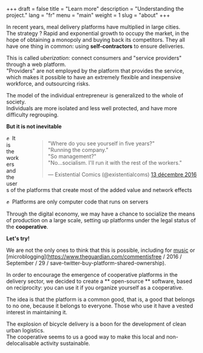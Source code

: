 +++
draft = false
title = "Learn more"
description = "Understanding the project."
lang = "fr"
menu = "main"
weight = 1
slug = "about"
+++

In recent years, meal delivery platforms have multiplied in large cities.
<br>
The strategy ? Rapid and exponential growth to occupy the market,
in the hope of obtaining a monopoly and buying back its competitors.
They all have one thing in common: using **self-contractors** to ensure deliveries.

This is called _uberization_: connect consumers and "service providers" through a web platform.
<br>
"Providers" are not employed by the platform that provides the service,
which makes it possible to have an extremely flexible and inexpensive workforce,
and outsourcing risks.

The model of the individual entrepreneur is generalized to the whole of society.
<br>
Individuals are more isolated and less well protected, and have more difficulty regrouping.

**But it is not inevitable**

<div style="float: right; margin-left: 36px;">
  <blockquote class="twitter-tweet mx-auto" data-lang="fr">
    <p lang="en" dir="ltr">
    &quot;Where do you see yourself in five years?&quot;<br>
    &quot;Running the company.&quot;<br>
    &quot;So management?&quot;<br>&quot;No…socialism. I&#39;ll run it with the rest of the workers.&quot;
    </p>
    &mdash; Existential Comics (@existentialcoms) <a href="https://twitter.com/existentialcoms/status/808497790384906240">13 décembre 2016</a>
  </blockquote>
</div>

✊  It is the workers and the users of the platforms that create most of the added value and network effects

✊  Platforms are only computer code that runs on servers

Through the digital economy, we may have a chance to socialize the means of production on a large scale, setting up platforms under the legal status of the **cooperative**.

**Let's try!**

We are not the only ones to think that this is possible, including for [music](https://resonate.is/) or [microblogging](https://www.theguardian.com/commentisfree / 2016 / September / 29 / save-twitter-buy-platform-shared-ownership).

In order to encourage the emergence of cooperative platforms in the delivery sector,
we decided to create a ** open-source ** software,
based on reciprocity: you can use it if you organize yourself as a cooperative.

The idea is that the platform is a common good, that is, a good that belongs to no one, because it belongs to everyone. Those who use it have a vested interest in maintaining it.

The explosion of bicycle delivery is a boon for the development of clean urban logistics.
<br>
The cooperative seems to us a good way to make this local and non-delocalisable activity sustainable.
